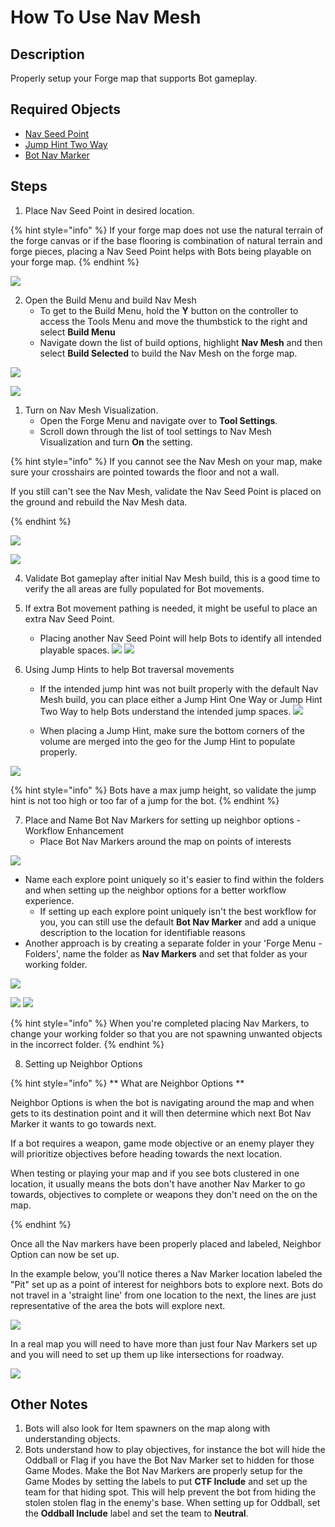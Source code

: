 # How To Use Nav Mesh

## Description

Properly setup your Forge map that supports Bot gameplay.

## Required Objects

* [Nav Seed Point](../objects/gameplay/nav-mesh/nav-seed-point.md)
* [Jump Hint Two Way](../objects/gameplay/nav-mesh/bot-jump-hint-two-way.md)
* [Bot Nav Marker](../objects/gameplay/nav-mesh/bot-nav-marker.md)

## Steps

1. Place Nav Seed Point in desired location.

{% hint style="info" %}
If your forge map does not use the natural terrain of the forge canvas or if the base flooring is combination of natural terrain and forge pieces, placing a Nav Seed Point helps with Bots being playable on your forge map.
{% endhint %}

![](../.gitbook/assets/images/tutorials/nav-mesh-tutorial-seed-point.png)

2. Open the Build Menu and build Nav Mesh
   * To get to the Build Menu, hold the **Y** button on the controller to access the Tools Menu and move the thumbstick to the right and select **Build Menu**
   * Navigate down the list of build options, highlight **Nav Mesh** and then select **Build Selected** to build the Nav Mesh on the forge map.

![](../.gitbook/assets/images/tutorials/nav-mesh-tutorial-build-menu.png)

![](../.gitbook/assets/images/tutorials/nav-mesh-tutorial-build-nav-mesh.png)

1. Turn on Nav Mesh Visualization.
   * Open the Forge Menu and navigate over to **Tool Settings**.
   * Scroll down through the list of tool settings to Nav Mesh Visualization and turn **On** the setting.

{% hint style="info" %}
If you cannot see the Nav Mesh on your map, make sure your crosshairs are pointed towards the floor and not a wall.

If you still can't see the Nav Mesh, validate the Nav Seed Point is placed on the ground and rebuild the Nav Mesh data.

{% endhint %}

![](../.gitbook/assets/images/tutorials/nav-mesh-tutorial-tool-setting-nav-mesh-visualization.png)

![](../.gitbook/assets/images/tutorials/nav-mesh-tutorial-view-nav-mesh.png)


4. Validate Bot gameplay after initial Nav Mesh build, this is a good time to verify the all areas are fully populated for Bot movements.

5. If extra Bot movement pathing is needed, it might be useful to place an extra Nav Seed Point.
   * Placing another Nav Seed Point will help Bots to identify all intended playable spaces.
![](../.gitbook/assets/images/tutorials/nav-mesh-tutorial-non-populated-floors.png)
![](../.gitbook/assets/images/tutorials/nav-mesh-tutorial-extra-nav-seed-point.png)

6. Using Jump Hints to help Bot traversal movements
   * If the intended jump hint was not built properly with the default Nav Mesh build, you can place either a Jump Hint One Way or Jump Hint Two Way to help Bots understand the intended jump spaces.
![](../.gitbook/assets/images/tutorials/nav-mesh-tutorial-using-jump-hint.png)

   * When placing a Jump Hint, make sure the bottom corners of the volume are merged into the geo for the Jump Hint to populate properly.
    
![](../.gitbook/assets/images/tutorials/nav-mesh-tutorial-using-jump-hint-geo.png)

{% hint style="info" %}
Bots have a max jump height, so validate the jump hint is not too high or too far of a jump for the bot.
{% endhint %}

7. Place and Name Bot Nav Markers for setting up neighbor options - Workflow Enhancement
   * Place Bot Nav Markers around the map on points of interests

![](../.gitbook/assets/images/tutorials/nav-mesh-tutorial-bot-explore-points.png)

   * Name each explore point uniquely so it's easier to find within the folders and when setting up the neighbor options for a better workflow experience.
     * If setting up each explore point uniquely isn't the best workflow for you, you can still use the default **Bot Nav Marker** and add a unique description to the location for identifiable reasons
   * Another approach is by creating a separate folder in your 'Forge Menu - Folders', name the folder as **Nav Markers** and set that folder as your working folder.

![](../.gitbook/assets/images/tutorials/nav-mesh-tutorial-rename-nav-marker.png)

![](../.gitbook/assets/images/tutorials/nav-mesh-tutorial-nav-marker-folder.png)
![](../.gitbook/assets/images/tutorials/nav-mesh-tutorial-nav-marker-working-folder.png)

{% hint style="info" %}
When you're completed placing Nav Markers, to change your working folder so that you are not spawning unwanted objects in the incorrect folder.
{% endhint %}


8. Setting up Neighbor Options



{% hint style="info" %}
** What are Neighbor Options **

Neighbor Options is when the bot is navigating around the map and when gets to its destination point and it will then determine which next Bot Nav Marker it wants to go towards next.

If a bot requires a weapon, game mode objective or an enemy player they will prioritize objectives before heading towards the next location.

When testing or playing your map and if you see bots clustered in one location, it usually means the bots don't have another Nav Marker to go towards, objectives to complete or weapons they don't need on the on the map.  

{% endhint %}

Once all the Nav markers have been properly placed and labeled, Neighbor Option can now be set up.

In the example below, you'll notice theres a Nav Marker location labeled the "Pit" set up as a point of interest for neighbors bots to explore next. Bots do not travel in a 'straight line' from one location to the next, the lines are just representative of the area the bots will explore next.

![](../.gitbook/assets/images/tutorials/nav-mesh-tutorial-bot-pathing.png)

In a real map you will need to have more than just four Nav Markers set up and you will need to set up them up like intersections for roadway.

![](../.gitbook/assets/images/tutorials/nav-mesh-tutorial-bot-pathing-overview.png)

## Other Notes

1. Bots will also look for Item spawners on the map along with understanding objects.
2. Bots understand how to play objectives, for instance the bot will hide the Oddball or Flag if you have the Bot Nav Marker set to hidden for those Game Modes. Make the Bot Nav Markers are properly setup for the Game Modes by setting the labels to put **CTF Include** and set up the team for that hiding spot. This will help prevent the bot from hiding the stolen stolen flag in the enemy's base. When setting up for Oddball, set the **Oddball Include** label and set the team to **Neutral**.
